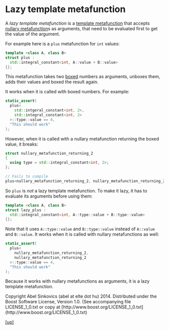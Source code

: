 # Lazy template metafunction

A _lazy template metafunction_ is a [template metafunction](metafunction.html)
that accepts [nullary metafunction](nullary_metafunction.html)s as arguments,
that need to be evaluated first to get the value of the argument.

For example here is a `plus` metafunction for `int` values:

```cpp
template <class A, class B>
struct plus :
  std::integral_constant<int, A::value + B::value>
{};
```

This metafunction takes two [boxed](boxed_value.html) numbers as arguments,
unboxes them, adds their values and boxed the result again.

It works when it is called with boxed numbers. For example:

```cpp
static_assert(
  plus<
    std::intgeral_constant<int, 2>,
    std::integral_constant<int, 2>
  >::type::value == 4,
  "This should work"
);
```

However, when it is called with a nullary metafunction returning the boxed
value, it breaks:

```cpp
struct nullary_metafunction_returning_2
{
  using type = std::integral_constant<int, 2>;
};

// Fails to compile
plus<nullary_metafunction_returning_2, nullary_metafunction_returning_2>::type
```

So `plus` is _not_ a lazy template metafunction. To make it lazy, it has to
evaluate its arguments before using them:

```cpp
template <class A, class B>
struct lazy_plus :
  std::integral_constant<int, A::type::value + B::type::value>
{};
```

Note that it uses `A::type::value` and `B::type::value` instead of `A::value`
and `B::value`. It works when it is called with nullary metafunctions as well:

```cpp
static_assert(
  plus<
    nullary_metafunction_returning_2,
    nullary_metafunction_returning_2
  >::type::value == 4,
  "This should work"
);
```

Because it works with nullary metafunctions as arguments, it is a lazy template
metafunction.

<p class="copyright">
Copyright Abel Sinkovics (abel at elte dot hu) 2014.
Distributed under the Boost Software License, Version 1.0.
(See accompanying file LICENSE_1_0.txt or copy at
[http://www.boost.org/LICENSE_1_0.txt](http://www.boost.org/LICENSE_1_0.txt)
</p>

[[up]](reference.html)

